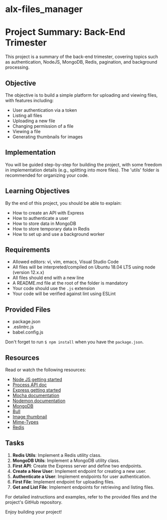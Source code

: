 # alx-files_manager

# Project Summary: Back-End Trimester

This project is a summary of the back-end trimester, covering topics such as authentication, NodeJS, MongoDB, Redis, pagination, and background processing.

## Objective
The objective is to build a simple platform for uploading and viewing files, with features including:

- User authentication via a token
- Listing all files
- Uploading a new file
- Changing permission of a file
- Viewing a file
- Generating thumbnails for images

## Implementation
You will be guided step-by-step for building the project, with some freedom in implementation details (e.g., splitting into more files). The 'utils' folder is recommended for organizing your code.

## Learning Objectives
By the end of this project, you should be able to explain:

- How to create an API with Express
- How to authenticate a user
- How to store data in MongoDB
- How to store temporary data in Redis
- How to set up and use a background worker

## Requirements
- Allowed editors: vi, vim, emacs, Visual Studio Code
- All files will be interpreted/compiled on Ubuntu 18.04 LTS using node (version 12.x.x)
- All files should end with a new line
- A README.md file at the root of the folder is mandatory
- Your code should use the `.js` extension
- Your code will be verified against lint using ESLint

## Provided Files
- package.json
- .eslintrc.js
- babel.config.js

Don't forget to run `$ npm install` when you have the `package.json`.

## Resources
Read or watch the following resources:
- [Node JS getting started](https://nodejs.dev/)
- [Process API doc](https://nodejs.org/api/process.html)
- [Express getting started](https://expressjs.com/en/starter/installing.html)
- [Mocha documentation](https://mochajs.org/)
- [Nodemon documentation](https://nodemon.io/)
- [MongoDB](https://www.mongodb.com/)
- [Bull](https://optimalbits.github.io/bull/)
- [Image thumbnail](https://www.npmjs.com/package/image-thumbnail)
- [Mime-Types](https://www.npmjs.com/package/mime-types)
- [Redis](https://redis.io/)

## Tasks
1. **Redis Utils**: Implement a Redis utility class.
2. **MongoDB Utils**: Implement a MongoDB utility class.
3. **First API**: Create the Express server and define two endpoints.
4. **Create a New User**: Implement endpoint for creating a new user.
5. **Authenticate a User**: Implement endpoints for user authentication.
6. **First File**: Implement endpoint for uploading files.
7. **Get and List File**: Implement endpoints for retrieving and listing files.

For detailed instructions and examples, refer to the provided files and the project's GitHub repository.

Enjoy building your project!
